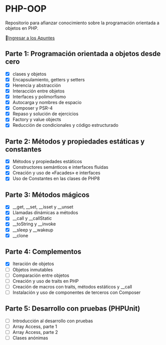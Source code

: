 # PHP-OOP

Repositorio para afianzar conocimiento sobre la programación orientada a objetos en PHP.

📝[Ingresar a los Apuntes](APUNTES.md)

## Parte 1: Programación orientada a objetos desde cero
- [x] clases y objetos
- [x] Encapsulamiento, getters y setters
- [x] Herencia y abstracción
- [x] Interacción entre objetos
- [x] Interfaces y polimorfismo
- [x] Autocarga y nombres de espacio
- [x] Composer y PSR-4
- [x] Repaso y solución de ejercicios
- [x] Factory y value objects
- [x] Reducción de condicionales y código estructurado

## Parte 2: Métodos y propiedades estáticas y constantes
- [x] Métodos y propiedades estáticos
- [x] Constructores semánticos e interfaces fluidas
- [x] Creación y uso de «Facades» e interfaces
- [x] Uso de Constantes en las clases de PHP8

## Parte 3: Métodos mágicos

- [x] __get, __set, __isset y __unset
- [x] Llamadas dinámicas a métodos
- [x] __call y __callStatic
- [x] __toString y __invoke
- [x] __sleep y __wakeup
- [x] __clone

## Parte 4: Complementos

- [X] Iteración de objetos
- [ ] Objetos inmutables
- [ ] Comparación entre objetos
- [ ] Creación y uso de traits en PHP
- [ ] Creación de macros con traits, métodos estáticos y __call
- [ ] Instalación y uso de componentes de terceros con Composer

## Parte 5: Desarrollo con pruebas (PHPUnit)

- [ ] Introducción al desarrollo con pruebas
- [ ] Array Access, parte 1
- [ ] Array Access, parte 2
- [ ] Clases anónimas
